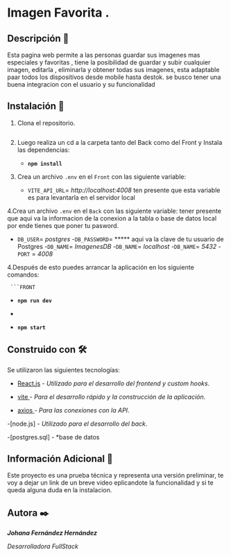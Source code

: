 # Imagen Favorita .

## Descripción 🚀

Esta pagina web permite a las personas guardar sus imagenes mas especiales y favoritas , tiene la posibilidad de guardar y subir cualquier imagen, editarla , eliminarla y obtener todas sus imagenes, esta adaptable paar todos los dispositivos desde mobile hasta destok.
se busco tener una buena integracion con el usuario y su funcionalidad


## Instalación 🔧

1. Clona el repositorio.
   ```bash
   
   
2. Luego realiza un cd a la carpeta tanto del Back como del Front y Instala las dependencias:
    - __`npm install`__
    

3. Crea un archivo `.env` en el `Front` con las siguiente variable:
        
    - `VITE_API_URL`= *http://localhost:4008*
      ten presente que esta variable es para levantarla en el servidor local

4.Crea un archivo `.env` en el `Back` con las siguiente variable:
tener presente que aqui va la informacion de la conexion a la tabla o base de datos local por ende tienes que poner tu pasword.

   - `DB_USER`= *postgres*
   -`DB_PASSWORD`= ***** aqui va la clave de tu usuario de Postgres
   -`DB_NAME`= *ImagenesDB*
   -`DB_NAME`= *localhost*
   -`DB_NAME`= *5432*
   -`PORT` = *4008*

4.Después de esto puedes arrancar la aplicación en los siguiente comandos:

     
     ```FRONT
   - __`npm run dev`__

   - ```BACK
   - __`npm start`__



## Construido con 🛠️

Se utilizaron las siguientes tecnologías:

- [React.js](https://react.dev/) - *Utilizado para el desarrollo del frontend y custom hooks*.

- [vite ](https://getbem.com/) - *Para el desarrollo rápido y la construcción de la aplicación*.

- [axios ](https://axios-http.com/es/docs/intro) - *Para las conexiones con la API*.

-[node.js] - *Utilizado para el desarrollo del back*.

-[postgres.sql] - *base de datos


## Información Adicional 📖

Este proyecto es una prueba técnica y representa una versión preliminar, te voy a dejar un link de un breve video eplicandote la funcionalidad y si te queda alguna duda en la instalacion.


## Autora ✒️

__*Johana Fernández Hernández*__

*Desarrolladora FullStack*
